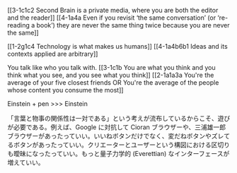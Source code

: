 [[3-1c1c2 Second Brain is a private media, where you are both the editor and the reader]]
[[4-1a4a Even if you revisit ‘the same conversation’ (or ‘re-reading a book’) they are never the same thing twice because you are never the same]]

[[1-2g1c4 Technology is what makes us humans]]
[[4-1a4b6b1 Ideas and its contexts applied are arbitrary]]

You talk like who you talk with. 
	[[3-1c1b You are what you think and you think what you see, and you see what you think]]
		[[2-1a1a3a You're the average of your five closest friends OR You're the average of the people whose content you consume the most]]

Einstein + pen >>> Einstein

「言葉と物事の関係性は一対である」という考えが流布しているからこそ、遊びが必要である。例えば、Google に対抗して Cioran ブラウザーや、三浦雄一郎ブラウザーがあったっていい。いいねボタンだけでなく、変だねボタンやズレてるボタンがあったっていい。クリエーターとユーザーという構図における区切りも曖昧になったっていい。もっと量子力学的 (Everettian) なインターフェースが増えていい。